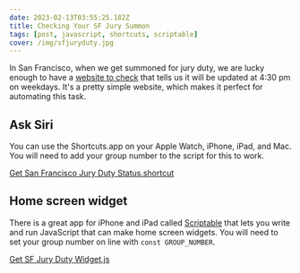 ```yaml
---
date: 2023-02-13T03:55:25.182Z
title: Checking Your SF Jury Summon
tags: [post, javascript, shortcuts, scriptable]
cover: /img/sfjuryduty.jpg
---
```


In San Francisco, when we get summoned for jury duty, we are lucky enough to have a [website to check](https://www.sfsuperiorcourt.org/divisions/jury-services/jury-reporting) that tells us it will be updated at 4:30 pm on weekdays. It's a pretty simple website, which makes it perfect for automating this task.


## Ask Siri

You can use the Shortcuts.app on your Apple Watch, iPhone, iPad, and Mac. You will need to add your group number to the script for this to work.

[Get San Francisco Jury Duty Status.shortcut](https://www.icloud.com/shortcuts/1f3f5923da1443a5b0ac6160ba1c791c)


## Home screen widget

There is a great app for iPhone and iPad called [Scriptable](https://scriptable.app) that lets you write and run JavaScript that can make home screen widgets. You will need to set your group number on line with `const GROUP_NUMBER`.

[Get SF Jury Duty Widget.js](https://melanie.paste.lol/sf-jury-duty-widget.js)
